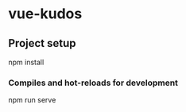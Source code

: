 # vue-kudos

## Project setup

npm install


### Compiles and hot-reloads for development

npm run serve

